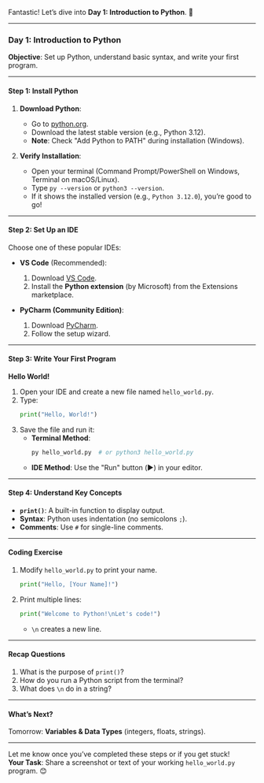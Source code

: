 Fantastic! Let’s dive into **Day 1: Introduction to Python**. 🐍

---

### **Day 1: Introduction to Python**  
**Objective**: Set up Python, understand basic syntax, and write your first program.  

---

#### **Step 1: Install Python**  
1. **Download Python**:  
   - Go to [python.org](https://www.python.org/downloads/).  
   - Download the latest stable version (e.g., Python 3.12).  
   - **Note**: Check "Add Python to PATH" during installation (Windows).  

2. **Verify Installation**:  
   - Open your terminal (Command Prompt/PowerShell on Windows, Terminal on macOS/Linux).  
   - Type `py --version` or `python3 --version`.  
   - If it shows the installed version (e.g., `Python 3.12.0`), you’re good to go!  

---

#### **Step 2: Set Up an IDE**  
Choose one of these popular IDEs:  
- **VS Code** (Recommended):  
  1. Download [VS Code](https://code.visualstudio.com/).  
  2. Install the **Python extension** (by Microsoft) from the Extensions marketplace.  

- **PyCharm (Community Edition)**:  
  1. Download [PyCharm](https://www.jetbrains.com/pycharm/download/).  
  2. Follow the setup wizard.  

---

#### **Step 3: Write Your First Program**  
**Hello World!**  
1. Open your IDE and create a new file named `hello_world.py`.  
2. Type:  
   ```python  
   print("Hello, World!")  
   ```  
3. Save the file and run it:  
   - **Terminal Method**:  
     ```bash  
     py hello_world.py  # or python3 hello_world.py  
     ```  
   - **IDE Method**: Use the "Run" button (▶️) in your editor.  

---

#### **Step 4: Understand Key Concepts**  
- **`print()`**: A built-in function to display output.  
- **Syntax**: Python uses indentation (no semicolons `;`).  
- **Comments**: Use `#` for single-line comments.  

---

#### **Coding Exercise**  
1. Modify `hello_world.py` to print your name.  
   ```python  
   print("Hello, [Your Name]!")  
   ```  
2. Print multiple lines:  
   ```python  
   print("Welcome to Python!\nLet's code!")  
   ```  
   - `\n` creates a new line.  

---

#### **Recap Questions**  
1. What is the purpose of `print()`?  
2. How do you run a Python script from the terminal?  
3. What does `\n` do in a string?  

---

#### **What’s Next?**  
Tomorrow: **Variables & Data Types** (integers, floats, strings).  

---

Let me know once you’ve completed these steps or if you get stuck!  
**Your Task**: Share a screenshot or text of your working `hello_world.py` program. 😊
